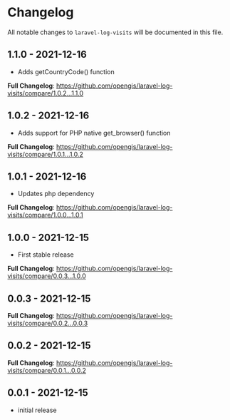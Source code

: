 # Changelog

All notable changes to `laravel-log-visits` will be documented in this file.

## 1.1.0 - 2021-12-16

- Adds getCountryCode() function

**Full Changelog**: https://github.com/opengis/laravel-log-visits/compare/1.0.2...1.1.0

## 1.0.2 - 2021-12-16

- Adds support for PHP native get_browser() function

**Full Changelog**: https://github.com/opengis/laravel-log-visits/compare/1.0.1...1.0.2

## 1.0.1 - 2021-12-16

- Updates php dependency

**Full Changelog**: https://github.com/opengis/laravel-log-visits/compare/1.0.0...1.0.1

## 1.0.0 - 2021-12-15

- First stable release

**Full Changelog**: https://github.com/opengis/laravel-log-visits/compare/0.0.3...1.0.0

## 0.0.3 - 2021-12-15

**Full Changelog**: https://github.com/opengis/laravel-log-visits/compare/0.0.2...0.0.3

## 0.0.2 - 2021-12-15

**Full Changelog**: https://github.com/opengis/laravel-log-visits/compare/0.0.1...0.0.2

## 0.0.1 - 2021-12-15

- initial release
